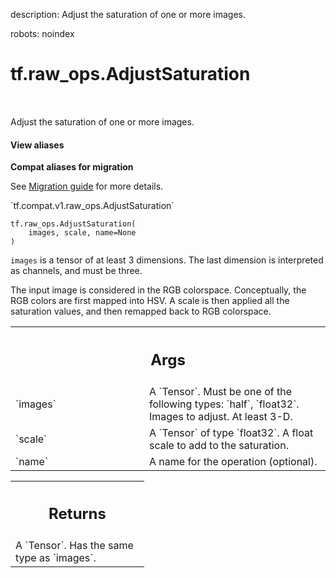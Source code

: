 description: Adjust the saturation of one or more images.

robots: noindex

# tf.raw_ops.AdjustSaturation

<!-- Insert buttons and diff -->

<table class="tfo-notebook-buttons tfo-api nocontent" align="left">

</table>



Adjust the saturation of one or more images.

<section class="expandable">
  <h4 class="showalways">View aliases</h4>
  <p>
<b>Compat aliases for migration</b>
<p>See
<a href="https://www.tensorflow.org/guide/migrate">Migration guide</a> for
more details.</p>
<p>`tf.compat.v1.raw_ops.AdjustSaturation`</p>
</p>
</section>

<pre class="devsite-click-to-copy prettyprint lang-py tfo-signature-link">
<code>tf.raw_ops.AdjustSaturation(
    images, scale, name=None
)
</code></pre>



<!-- Placeholder for "Used in" -->

`images` is a tensor of at least 3 dimensions.  The last dimension is
interpreted as channels, and must be three.

The input image is considered in the RGB colorspace. Conceptually, the RGB
colors are first mapped into HSV. A scale is then applied all the saturation
values, and then remapped back to RGB colorspace.

<!-- Tabular view -->
 <table class="responsive fixed orange">
<colgroup><col width="214px"><col></colgroup>
<tr><th colspan="2"><h2 class="add-link">Args</h2></th></tr>

<tr>
<td>
`images`
</td>
<td>
A `Tensor`. Must be one of the following types: `half`, `float32`.
Images to adjust.  At least 3-D.
</td>
</tr><tr>
<td>
`scale`
</td>
<td>
A `Tensor` of type `float32`.
A float scale to add to the saturation.
</td>
</tr><tr>
<td>
`name`
</td>
<td>
A name for the operation (optional).
</td>
</tr>
</table>



<!-- Tabular view -->
 <table class="responsive fixed orange">
<colgroup><col width="214px"><col></colgroup>
<tr><th colspan="2"><h2 class="add-link">Returns</h2></th></tr>
<tr class="alt">
<td colspan="2">
A `Tensor`. Has the same type as `images`.
</td>
</tr>

</table>

